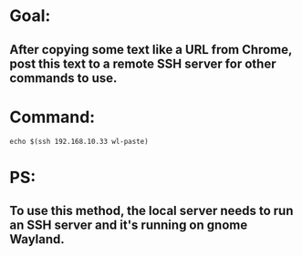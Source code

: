 # Goal:
## After copying some text like a URL from Chrome, post this text to a remote SSH server for other commands to use.

# Command:
```
echo $(ssh 192.168.10.33 wl-paste)
```

# PS:
## To use this method, the local server needs to run an SSH server and it's running on gnome Wayland.
